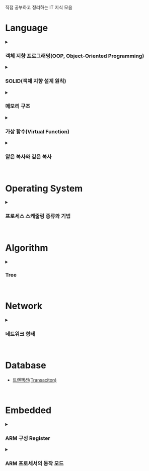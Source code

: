 직접 공부하고 정리하는 IT 지식 모음

# Language

<details>
  <summary><h3>객체 지향 프로그래밍(OOP, Object-Oriented Programming)</h3></summary>
  객체 지향 이란 프로그래밍에서 필요한 데이터를 추상화 시켜 <b>상태와 행위를 가진 객체</b>로 만들고, 객체들 간의 상호작용을 통해 로직을 구성하는 프로그래밍 방법을 말한다.
  <br>
  객체 지향 프로그래밍은 크게 추상화, 캡슐화, 상속, 다형성 4가지의 특징을 가진다.
  <br>

  ### 추상화(Abstraction)
  추상화의 사용 이유는 다른 곳의 코드를 수정할 필요 없이, 추가로 만들 부분만 새로 생성해주면 되는 것이 가장 큰 특징이다.

  #### 추상화의 특징
  - 객체에서 공통된 속성과 행위를 추출하는 것
  - 공통의 속성과 행위를 찾아서 타입을 정의하는 과정
  - 불필요한 정보는 숨기고 중요한 정보만을 표현함으로써 프로그램을 간단하게 만드는 것

  --- 

  ### 캡슐화(Encapsulation)
  캡슐화는 속성과 기능을 정의하는 변수와 메소드를 클래스라는 캡슐에 넣어서 분류하는 것을 말한다.
  <br>
  재활용이 원활하다는 장점이 있으며 캡슐화를 통해 정보은닉(접근 제어자)을 활용할 수 있다.

  #### 캡슐화의 특징
  - 데이터 구조와 데이터 다루는 방법을 결합 시켜 묶는 것(변수와 함수를 하나로 묶는 것을 뜻함)
  - 낮은 결합도를 유지할 수 있도록 설계하는 것

  ---

  ### 상속
  상속은 클래스의 속성과 행위를 하위 클래스에 물려주거나 하위 클래스가 속성과 행위를 물려 받는 것을 말한다.
  
  #### 상속의 특징
  - 코드의 재사용을 증대 시킬 수 있음(같은 기능 재구현 필요 없음)
  - 새로운 클래스가 기존의 클래스의 데이터와 연산을 이용할 수 있음

  #### 상속의 장단점

  |장점|단점|
  |:---|:---|
  |- 재사용으로 인한 코드가 줄어듦<br>- 범용적인 사용 가능<br>- 자료와 메서드의 자유로운 사용 및 추가 가능|- 상위 클래스의 변경이 어려움<br>- 불필요한 클래스가 증가할 수 있음<br>- 상속이 잘못 상용될 수 있음|

  ---

  ### 다형성
  객체 지향 프로그래밍은 하나의 클래스 내부의 같은 이름의 메서드를 여러 개 정의하거나 상위 클래스의 행위를 하위 클래스에서 재정의하여 사용할 수 있기 때문에 다형성이라는 특징을 갖게 된다.
  <br>
  가장 큰 특징으로 오버라이딩과 오버로딩이 있다.

  #### 다향성의 특징
  - 하나의 함수명이 상황에 따라 다른 의미로 해석될 수 있는 것
  - 어떠한 요소에 여러 개의 개념을 넣어 놓은 것
    
</details>

<details>
  <summary><h3>SOLID(객체 지향 설계 원칙)</h3></summary>
  객체 지향적으로 설계하기 위해 5 가지의 원칙이 있으며, 원칙의 앞글자를 따 SOLID 원칙이라고 부른다.

  ### 1. 단일 책임 원칙(SRP, Single Responsibility Principle)
  - 하나의 클래스는 단 하나의 책임만 가져야 함
  - 단일 책임 원칙이 지켜지지 않을 경우 한 책임의 변경에 의해 다른 책임과 관련된 코드에 영향이 갈 수 있음

  ---

  ### 2. 개방-폐쇄 원칙(OCP, Open-Closed Principle)
  - 소프트웨어 요소는 확장에는 열려있으나 변경에는 닫혀 있어야 함
  - 기능을 변경하거나 확장할 수 있으면서 기능을 사용하는 코드는 수정하지 않아야 함

  ---

  ### 3. 리스코프 치환 원칙(LSP, Liskov Substitution Principle)
  - 프로그램 객체는 프로그램의 정확성을 깨뜨리지 않으면서 하위 타입의 인스턴스로 바꿀 수 있어야 함
  - 상위 타입의 객체를 하위 타입의 객체로 치환해도 상위 타입을 사용하는 프로그램은 정상적으로 동작해야 함

  ---

  ### 4. 인터페이스 분리 원칙(ISP, Interface Segregation Principle)
  - 범용 인터페이스 하나보다 클라이언트를 위한 여러 개의 인터페이스로 구성하는 것이 좋음
  - 인터페이스는 인터페이스를 사용하는 클라이언트를 기준으로 분리해야 함
  - 클라이언트가 필요로 하는 인터페이스로 분리함으로써 각 클라이언트가 사용하지 않는 인터페이스에 변경이 있어도 영향을 받지 않도록 만들어야 함

  ---

  ### 5. 의존관계 역전 원칙(DIP, Dependency Inversion Principle)
  - 추상화에 의존해야 하며, 구체화에 의존하면 안됨
  - 고수준 모듈은 저수준 모듈의 구현에 의존해서는 안됨
  - 저수준 모듈은 고수준 모듈에서 정의한 추상화 타입에 의존해야 함
    
</details>

<details>
  <summary><h3>메모리 구조</h3></summary>

  프로그램이 실행되면 프로세스 주소 공간이 메모리에 할당된다.
  <br>
  프로세스 주소 공간에는 TEXT, DATA, BSS, HEAP, STACK 영역으로 이루어져 있다.
  
  <p align="center">
    <img src="https://github.com/JeHeeYu/IT-Knowledge-Collection/assets/87363461/43c721f6-937e-48bc-b60c-c0330d5a7beb" width="230" height="460">
  </p>

  ### TEXT 영역
  Code 영역이라고도 하며, <b>실행할 프로그램의 소스 코드</b>가 들어가는 부분이다.
  <br>
  컴파일 타임에 결정되고 중간에 코드를 변경할 수 없도록 Read-Only로 지정되어 있다.

  ---

  ### DATA 영역
  프로그램의 <b>초기값이 있는</b> 전역 변수, 배열, 정적 변수가 저장되는 영역이다.
  <br>
  즉, 프로그램이 구동되는 동안 항상 접근 가능한 변수가 저장되는 영역이다.
  <br>
  <br>
  프로그램의 시작과 함께 할당되며 프로그램이 종료되면 소멸한다.
  <br>
  실행 도중 변경될 수 있으므로 Read-Write로 지정되어 있다.

  ---

  ### BSS(Block Stated Symbol) 영역
  프로그램의 <b>초기값이 없는</b> 전역 변수, 배열, 정적 변수 등이 저장되는 영역이다.
  <br>
  즉, 초기화된 데이터는 DATA 영역에, 초기화 되지 않은 데이터는 BSS 영역에 저장된다.
  <br>
  <br>
  초기화 되지 않은 변수는 프로그램이 실행할 때 영역만 잡아주면 되지만, 초기화 된 변수는 그 값도 저장하고 있어야 하기 때문이다.

  ---

  ### STACK 영역
  함수의 호출과 관계 있는 블록, 그리고 지역 변수, 매개 변수가 저장되는 영역이다.
  <br>
  함수의 호출과 함께 할당되며, 함수 호출 완료 시 소멸한다.
  <br>
  메모리의 높은 주소에서 낮은 주소 방향으로 할당된다.
  <br>
  <br>
  컴파일 타임에 크기가 결정되기 때문에 무한히 할당할 수 없다.
  <br>
  따라서 재귀 함수가 너무 깊게 호출되거나 함수가 지역 변수를 너무 많이 보유하고 있어 STACK 영역을 초기화 하면 STACK Overflow가 발생한다.

  ---

  ### HEAP 영역
  런타임 중 크기가 결정되는 메모리 영역이다.
  <br>
  사용자에 의해 메모리 공간이 동적으로 할당되고 해제된다.
  <br>
  메모리의 낮은 주소에서 높은 주소의 방향으로 할당된다.
  <br>
  <br>
  HEAP과 STACK 영역은 사실 같은 공간을 할당한다.
  <br>
  HEAP과 STACK은 서로 반대 방향으로 할당되는데, 각 영역이 상대 공간을 침범할 경우 overflow가 발생할 수 있다.

  ---
</details>

<details>
  <summary><h3>가상 함수(Virtual Function)</h3></summary>
  가상 함수란 <b>부모 클래스에서 상속 받을 클래스에서 재정의할 것으로 기대하고 정의해놓은 함수</b>를 말한다.
  <br>
  이러한 가상 함수는 자신을 호출하는 객체의 동적 타입에 따라 실제 호출할 함수가 결정된다.
  <br>
  <br>
  가상 함수는 virtual 키워드를 사용하여 선언한다.
  
  ```
  virtual 함수원형();
  ```

  <br>

  ### 바인딩(Binding)
  C++ 컴파일러는 함수를 호출할 때, 어느 블록에 있는 함수를 호출해야 하고, 해당 함수가 정확한 메모리 위치까지 알아야 한다.
  <br>
  이처럼 함수를 호출하는 코드에서 <b>어느 블록에 있는 함수를 실행하라는 의미</b>로 해석하는 것을 바인딩이라고 한다.
  <br>
  <br>
  대부분 함수를 호출하는 코드는 <b>컴파일 타임에 고정된 메모리 주소로 변환</b>된다.
  <br>
  이것을 정적 바인딩(Static Binding)이라고 한다.
  <br>
  C++에서 가상 함수가 아닌 멤버 함수는 모두 정적 바인딩을 하게 된다.
  <br>
  <br>
  하지만 가상 함수의 호출은 <b>컴파일러가 어떤 함수를 호출해야 하는지 미리 알 수 없다</b>.
  <br>
  왜냐하면, <b>가상 함수는 프로그램이 실행될 때 객체를 결정</b>하므로 컴파일 타임에 해당 객체를 특정할 수 없기 때문이다.
  <br>
  따라서 가상 함수의 경우 런 타임에 올바른 함수가 실행될 수 있도록 해야 한다.
  <br>
  이것을 동적 바인딩(Dynamic Binding) 이라고 한다.

  <br>

  ### 가상 함수 테이블(VTBL, Virtual Function Table)
  C++에서는 가상 함수의 정의와 동작 방식만을 규정하고 있으며, 그에 따른 구현은 컴파일러마다 다르다.
  <br>
  하지만 컴파일러가 가상 함수를 다루는 가장 일반적인 방식은 가상 함수 테이블을 이용하는 것이다.
  <br>
  <br>
  C++ 컴파일러는 각각의 객체마다 가상 함수 테이블을 가리키는 포인터를 저장하기 위한 숨겨진 멤버를 하나 추가한다.
  <br>
  이와 함께 가상 함수를 단 하나라도 가지는 클래스에 대해서 가상 함수 테이블을 작성한다.
  <br>
  이렇게 작성된 가상 함수 테이블에는 해당 클래스의 객체들을 위해 선언된 가상 함수들의 주소가 저장되게 된다.
  <br>
  <br>
  가상 함수를 호출하면, C++ 프로그램은 가상 함수 테이블에 접근하여 자신이 필요한 함수의 주소를 찾아 호출하게 된다.
  <br>
  가상 함수를 사용하면 이처럼 함수의 호출 과정이 복잡해지므로, 메모리와 실행 속도 측면에서 부담을 가지게 된다.
  <br>
  따라서 C++에서 <b>기본 바인딩은 정적 바인딩이며, 필요한 경우에만 가상 함수로 선언하도록</b> 하고 있다.
  > 파생 클래스가 재정의할 가능성이 있는 함수는 모두 가상 함수로 선언하는 편이 좋음

  <br>

  ### 순수 가상 함수(Pure Virtual Function)
  C++에서 가상 함수란 파생 클래스에서 재정의할 것으로 기대하는 멤버 함수를 의미한다.
  <br>
  따라서 가상 함수는 반드시 재정의해야만 하는 함수가 아닌, 재정의가 가능한 함수를 가리킨다.
  <br>
  <br>
  이와 달리 순수 가상 함수는 파생 함수는 파생 클래스에서 반드시 재정의해야 하는 멤버 함수를 의미한다.
  <br>
  이러한 가상 함수는 일반적으로 함수의 동작을 정의하는 본체를 가지고 있지 않다.
  <br>
  따라서 파생 클래스에서 재저으이하지 않으면 사용할 수 없다.
  <br>
  <br>
  아래와 같이 함수만 있고 본체가 없다는 의미로 함수 선언부 끝에 "=0"을 추가한다.

  ```
  virtual 함수 원형=0;
  ```
  
</details>

<details>
  <summary><h3>얕은 복사와 깊은 복사</h3></summary>
  
  ### 얕은 복사(Shallow Copy)
  얕은 복사는 객체가 가진 멤버들의 값을 새로운 객체로 복사하는데 만약 객체가 참조 타입의 멤버를 가지고 있다면 참조 값만 복사가 된다.
  <br>
  즉, 얕은 복사의 경우 동적 할당을 받은 변수의 주소 값을 공유한다.
  <br>
  아래는 얕은 복사의 예제 코드이다.

  ```
  #include <iostream>
  #include <cstring>
  
  using namespace std;
  
  class A
  {
  private:
      char* name;
      int age;
      
  public:
      A(char* myName, int myAge) : age(myAge)
      {
          name = new char[strlen(myName) + 1];
          strcpy(name, myName);
      }
      
      ~A()
      {
          delete []name;
          cout << "소멸자 호출" << endl;
      }
      
      void show() const
      {
          cout << "이름 : " << name << endl;
          cout << "나이 : " << age << endl;
      }
  };
  
  int main()
  {
      A a("홍길동", 20);
      A b = a;
      
      a.show();
      b.show();
  
      return 0;
  }

  // 실행 결과
  이름 : 홍길동
  나이 : 20
  이름 : 홍길동
  나이 : 20
  소멸자 호출
  ```

  A클래스의 객체 a와 b가 있으며, a는 객체 생성 시 초기화를 했다.
  <br>
  반면 b는 a의 디폴트 복사 생성자에 의해 멤버 대 멤버 복사가 일어났다.
  <br>
  즉, 여기서 얕은 복사가 일어났다.
  <br>
  <br>
  근데 객체는 2개이나, 소멸자가 한 번만 호출 되었다.
  <br>
  그 이유는 char* 포인터인 name 때문이다.
  <br>
  멤버 대 멤버 복사이기 때문에 객체 a의 name을 가리키는 주소 값을 b도 같이 할당 받아 두 객체가 같은 문자열을 참조하는 문제가 생긴다.
  <br>
  <br>
  그래서 만약 객체 a가 소멸된다고 가정하면 a의 소멸자 호출이 일어나면서 delete를 해준다.
  <br>
  하지만 b의 소멸자 호출이 일어나면 이미 소멸된 문자열을 대상으로 delete 하기 때문에 문제가 발생한다.
  <br>
  하지만 변수가 힙의 메모리 공간을 참조하지 않는다면 별다른 문제가 생기지 않는다.
  <br>
  <br>
  이처럼 얕은 복사는 간단하지만 멤버 변수에 따른 문제점이 발생하는 것을 고려해야 한다.

  <br>

  ### 깊은 복사(Deep Copy)
  깊은 복사는 전체 복사로 생각할 수 있다.
  <br>
  얕은 복사와 달리 객체가 가진 모든 멤버를 복사하는 것을 말한다.
  <br>
  객체가 참조 타입의 멤버를 포함할 경우 참조 값의 복사가 아닌 참조된 객체 자체가 복사되는 것을 말한다.
  <br>
  <br>
  즉, 깊은 복사는 새로 동적 할당을 받고, 원본의 데이터를 복사한다.
  <br>
  아래는 깊은 복사의 예제 코드이다.

  ```
  #include <iostream>
  #include <cstring>
  
  using namespace std;
  
  class A
  {
  private:
      char* name;
      int age;
      
  public:
      A(char* myName, int myAge) : age(myAge)
      {
          name = new char[strlen(myName) + 1];
          strcpy(name, myName);
      }
      
      A(const A &copy) : age(copy.age)
      {
          name = new char[strlen(copy.name) + 1];
          strcpy(name, copy.name);
      }
      
      ~A()
      {
          delete []name;
          cout << "소멸자 호출" << endl;
      }
      
      void show() const
      {
          cout << "이름 : " << name << endl;
          cout << "나이 : " << age << endl;
      }
  };
  
  int main()
  {
      A a("홍길동", 20);
      A b = a;
      
      a.show();
      b.show();
  
      return 0;
  }

  // 실행 결과
  이름 : 홍길동
  나이 : 20
  이름 : 홍길동
  나이 : 20
  소멸자 호출
  소멸자 호출
  ```
  

  기존의 얕은 복사에서는 소멸자가 한 번만 호출되었다면 여기서는 두 번 호출되었다.
  <br>
  복사 생성자에서 const를 인자로 받는데, 그 이유는 기존의 객체의 멤버 변수 값을 건드리지 않겠다는 의미이다.

  <br>

  ### 복사 생성자(Copy Constructor)
  C++에서 복사 생성자란 자신과 <b>같은 클래스 타입의 다른 객체에 대한 참조를 인수로 전달 받아 그 참조를 가지고 자신을 초기화</b>하는 방법이다.
  <br>
  복사 생성자는 새롭게 생성되는 객체가 원본 객체와 같으면서도, 완전한 독립성을 가지게 해준다.
  <br>
  왜냐하면 복사 생성자를 이용한 대입은 깊은 복사를 통한 값이기 때문이다.
  <br>
  <br>
  복사 생성자는 다음과 같은 상황에서 주로 사용된다.
  - 객체가 함수에 인수로 전달될 때
  - 함수가 객체를 반환 값으로 반환할 때
  - 새로운 객체를 같은 클래스 타입의 기존 객체와 똑같이 초기화할 때
</details>

<br>

# Operating System

<details>
  <summary><h3>프로세스 스케줄링 종류와 기법</h3></summary>

  ## 스케줄링
  스케줄링이란 프로세스가 생성되어 실행될 때 필요한 시스템의 여러 자원을 해당 프로세스에게 할당하는 작업을 말한다.
  <br>
  대기 시간은 최소화하고 최대한 공평하게 처리하는 것을 목적으로 둔다.

  <br>

  ### 스케줄링의 종류
  스케줄링의 종류로 크게 2가지가 있다.
  - 선점(Preemptive) 스케줄링
  - 비선점(Non-Preemptive) 스케줄링

  <br>

  ## 선점 스케줄링
  - 하나의 프로세스가 CPU를 차지하고 있을 때, 우선순위가 높은 다른 프로세스가 현재 프로세스를 중단시키고 CPU를 점유하는 스케줄링 방식
  - 비교적 응답이 빠른 장점이 있음
  - 처리 시간을 예측하기 힘들고 높은 우선순위 프로세스들이 계속 들어오는 경우 오버헤드가 발생할 수 있음

  <br>

  ### 라운드 로빈(Round Robin)
  - 프로세스마다 같은 크기의 CPU 시간을 할당(시간 할당량 / Time Slice / Quantum) - 보통 10 ~ 100ms 정도의 시간
  - 프로세스가 할당된 시간 내에 처리되지 않으면 준비 큐 리스트의 가장 뒤로 보내지고, CPU는 대기 중인 다음 프로세스로 넘어감
  - 균등한 CPU 점유 시간을 보장하며, 시분할 시스템에 사용

  <br>

  ### SRT(Shortest Remaning Time First)
  - 가장 짧은 시간이 소요되는 프로세스를 먼저 수행
  - 남은 시간이 더 짧다고 판단되는 프로세스가 준비 큐에 생기면 언제라도 프로세스가 점령됨

  <br>

  ### 다단계 큐(Multi Level Queue)
  - 작업들을 여러 종류 그룹으로 분할하고 여러 개의 큐를 이용하여 상위 단계 작업이 선점
  - 각 큐는 자신만의 독자적인 스케줄을 가짐

  <br>

  ### 다단계 피드백 큐(Multi Level Feedback Queue)
  - 입출력 위주와 CPU 위주인 프로레스의 특성에 따라 큐마다 서로 다른 CPU 시간 할당량 부여
  - FCFS와 라운드 로빈 기법 혼합
  - 새로운 프로세스는 높은 우선순위를 가지지만, 프로세스의 실행 시간이 길어질 수록 점점 낮은 우선순위 큐로 이동하며, 마지막 단계에서 FCFS 방식 적용
  - 유연성이 뛰어나며, Turnadround 시간과 Response Time에 최적화

  <br>

  ## 비선점 스케줄링
  - 이미 할당된 CPU를 다른 프로세스가 강제로 빼앗아 사용할 수 없는 스케줄링 기법
  - 프로세스가 CPU를 할당 받으면 해당 프로세스가 완료될 때까지 CPU를 사용하지 않음

  <br>

  ### 우선순위(Priority)
  - 각 프로세스 별로 우선순위가 주어지고, 우선순위에 따라 CPU 할당
  - 우선순위가 같을 경우 FCFS 적용
  - 설정, 자원 상황 등에 따른 우선순위를 선정해 주요(긴급) 프로세스에 대한 우선순위 처리 가능

  <br>

  ### 기한부(Deadline)
  - 작업들이 명시된 기간이나 기한 내에 완료되도록 계획

  <br>

  ### FCFS(First Come First Serve Scheduling) 스케줄링
  - CPU를 먼저 요청한 프로세스가 먼저 CPU를 배정 받는 스케줄링 기법
  - 프로세스가 대기 큐에 도착한 순서에 따라 CPU 할당

  <br>

  ### SJF(Shortest Job First)
  - 프로세스가 도착하는 시점에 따라 그 당시 작은 서비스 기간을 갖는 프로세스가 종료 시 까지 선점
  - 준비 큐 작업 중 가장 짧은 작업부터 수행하므로 평균 대기시간 최소화
  - CPU 요구 시간이 긴 작업과 짧은 작업 간의 불평등이 심하여, CPU 요구 시간이 긴 프로세스는 기아 현상 발생

  <br>

  ### HRN(Highest Response Ratio Next)
  - 대기 중인 프로세스 중 현재 응답 비율(Response Ratio)이 가장 높은 것을 선택
  - (Response Ratio = (대기 시간 + 서비스 시간) / 서비스 시간)
  - 대기 시간이 긴 프로세스일 경우 우선순위가 높아짐
  - 긴 작업과 짧은 작업 간의 지나친 불평등 해소 가능
  
</details>


<br>

# Algorithm

<details>
  <summary><h3>Tree</h3></summary>

  ## Tree란?
  Tree는 **계층구조**를 가진 데이터 구조로, 부모-자식 개념을 가지는 **비선형 개념**의 Graph 자료구조의 일종이다.
  <br>
  트리 구조를 그림으로 나타낼 때는 실제 나무와는 반대로 뿌리가 맨 위에 나타내는 상하 반전된 형태로 표현한다.
  <br>
  <br>
  트리는 하나의 루트 노드(Root Node)를 가지며, 이 노드는 트리의 가장 맨 위에 존재한다.
  <br>
  루트 노드는 1개 이상의 자식 노드를 가지게 된다.
  <br>
  <img src="https://github.com/JeHeeYu/IT-Knowledge-Collection/assets/87363461/2f6016d3-2aad-4226-811e-382a99498ff5" width="700" height="300">
  <br>
  <br>
  ## Tree 특징
  - 계층 구조를 가지는 **계층 모델**
  - DAG(Directed Acyclic Graphs, 방향성이 없는 비순환 그래프) 의 한 종류로, Loop, Circuit이 없음, 즉 **사이클이 없음**
  - 노드가 N개인 트리는 **항상 N-1 개의 간선을 가짐**
  - 루트에서 어떤 노드로 가는 경로는 유일함
  - 임의의 노드 간 경로는 유일함, 즉 두 개의 정점 사이에 반드시 1개의 경로만을 가짐
  <br>
  
  
  ## Tree 용어
  - **루트 노드(Root Node)** : 부모가 없는 노드로 트리는 하나의 루트 노드만을 보유함
  - **단말 노드(Leaf Node)** : 자식이 없는 노드로 ‘말단 노드’ 또는 ‘잎 노드’라고도 함
  - **내부 노드(Internal Node)** : 단말 노드가 아닌 노드
  - **간선(Edge)** : 노드를 연결하는 선(Link, Branch 라고도 함)
  - **형제(Sibling)** : 같은 부모를 가지는 노드(형제 노드라고도 함)
  - **노드의 크기(Size)** : 자신을 포함한 모든 자식 노드의 개수
  - **노드의 깊이(Depth)** : 루트에서 어떤 노드에 도달하기 위해 거쳐야 하는 간선의 수
  - **노드의 레벨(Level)** : 트리의 특정 깊이를 가지는 노드의 집합
  - **노드의 차수(Degree)** : 하위 트리 개수 / 간선 수 (Degree) = 각 노드가 지닌 가지의 수
  - **트리의 차수(Degree of Tree)** : 트리의 최대 차수
  - **트리의 높이(Height)** : 루트 노드에서 가장 깊숙히(맨 아래) 있는 노드의 깊이

  <br>

  ## 트리 순회(Traversal) 방법
  트리의 순회 방법으로 전위(Prorder) 순회, 중위(Inorder) 순회, 후위(Postorder) 순회가 있다.

  ### 전위 순회(Preorder)
  전위 순회는 노드를 먼저 방문하고 그 다음 현재 노드의 왼쪽 하위 노드를, 마지막으로 하위 노드를 재귀적으로 방문하는 방법을 말한다.
  ```
  void preOrderTraversal(TreeNode node) {
      if(node != null) {
          visit(node);
          preOrderTraversal(node.left);
          preOrderTraversal(node.right);
    }
  }

  ```
  <p align="center">
    <img src="https://github.com/JeHeeYu/IT-Knowledge-Collection/assets/87363461/e5f6a5b8-fb70-4704-a0f1-9e651e5999c0" width="400" height="200">
  </p>
  <br>

  ### 중위 순회(Inorder)
  중위 순회는 왼쪽 노드를 먼저 방문하고, 그 다음 현재 노드, 마지막으로 오른쪽 노드를 방문하는 방법을 말한다.
  ```
  void inOrderTraversal(TreeNode node) {
      if(node != null) {
          inOrderTraversal(node.left);
          visit(node);
          inOrderTraversal(node.right);
      }
  }
  ```
  <p align="center">
    <img src="https://github.com/JeHeeYu/IT-Knowledge-Collection/assets/87363461/52e88a8d-0c20-456f-811c-ecea1e28c442" width="400" height="200">
  </p>
  <br>

  ### 후위 순회(Postorder)
  후위 순회는 두 자식 노드를 먼저 방문한 후 현재 노드를 방문하는 방법을 말한다.
  ```
  void postOrderTraversal(TreeNode node) {
      if(node != null) {
          postOrderTraversal(node.left);
          postOrderTraversal(node.right);
          visit(node);
      }
  }
  ```

  <p align="center">
    <img src="https://github.com/JeHeeYu/IT-Knowledge-Collection/assets/87363461/69a85296-da18-4671-9dc0-28c1f7ed88c3" width="400" height="200">
  </p>
  <br>
  
</details>

<br>

# Network

<details>
  <summary><h3>네트워크 형태</h3></summary>  

  ## 근거리 영역 네트워크(LAN, Local Area Network)
  근거리 영역 네트워크는 건물안의 범위나 특정 지역에서 사용하는 네트워크를 말한다.
  <br>
  유선 케이블, 적외선 링크, 무선 송수신기 등을 이용한다.
  <br>
  한 건물 또는 인접한 건물군 내에 있는 네트워크는 하나의 LAN으로 간주된다.

  <br>

  <p align="center">
    <img src="https://github.com/JeHeeYu/IT-Knowledge-Collection/assets/87363461/d4c5b907-6f70-4b75-b384-5fde9686db7b" width="800" height="400">
  </p>

  <br>

  ### LAN의 특징
  - 단일 기관의 소유 또는 제한된 지역 내의 통신
  - 광대역 전송 매체의 사용으로 고속 통신 가능
  - 공유 매체를 사용하므로 경로 선택 없이 매체에 연결된 모든 장치로 데이터 전송 가능
  - 오류 발생률이 낮으며 네트워크에 포함된 자원 공유 가능
  - 네트워크의 확장 또는 재배치 용이
  - 망의 구성 형태에 따라 성(스타)형, 버스형, 링형, 계층(트리)형으로 분류
  - 전송 매체로 꼬임선, 동축 케이블, 광섬유 케이블 등을 이용

  <br>

  ### LAN의 장단점
  **장점**
  - 통신 선로가 가장 짧아 제어가 간단하며 관리 및 확장이 용이함
  - 통신망 신뢰도가 높음
  - 상대적으로 낮은 비용이 드는 매체로 높은 대역폭 이용 가능
  - 게이트웨이, 브리지, 라우터 등의 네트워크 장비를 이용하여 다른 네트워크와 연동 가능
  - 다양한 응용을 수용할 수 있으며 많은 수의 단말 장치 연결 가능
  - 네트워크 관리 용이

  **단점**
  - 네트워크 중앙에 병목현상 가능성이 있음
  - 짧은 거리에서의 통신망을 지원하므로, 거리를 확장하기 위해 리피터, 허브, 브리지와 같은 네트워크 장비가 필요함

  <br>

## 광역 네트워크(WAN, Wide Area Network)
  광역 네트워크는 2개 이상의 LAN을 넓은 지역에 걸쳐 연결한 것을 말한다.
  <br>
  원거리에 있는 네트워크의 경우 라우터나 스위치에 묶을 수 없는 한계가 존재하기 때문에 이런 경우 네트워크 간의 연결을 위해 WAN을 사용한다.
  <br>
  <br>
  또한 LAN에 포함되지 않은 원격의 컴퓨터들도 WAN을 이용하여 서로 통신할 수 있다.
  <br>
  <br>
  WAN은 ISP(인터넷 서비스 제공자)가 제공하는 서비스를 사용하여 구축된 네트워크이다.
  <br>

  <p align="center">
    <img src="https://github.com/JeHeeYu/IT-Knowledge-Collection/assets/87363461/7a097d26-d527-47dd-b4bf-0cd624610ac5" width="800" height="400">
  </p>

  <br>

  ### WAN의 특징
  - 지역성 제한이 없음
  - 여러 LAN과 상호 작용함
  - LAN보다 복잡하고 어려움
  - 기술적 비용이 많이 발생함

  <br>

  ### WAN의 장단점
  **장점**
  - 넓은 범위이기 때문에 어디에서나 사용할 수 있는 유연성
  - 필요에 따라 새로운 위치나 지점을 추가하거나 기존 네트워크를 확장이 비교적 간단함
  - 긴 거리 통신을 지원함
    
  **단점**
  - LAN에 비해 거리가 길기 때문에 신호가 약해지거나 오류가 발생할 확률이 있음
  - 거리가 멀어지는 만큼 LAN에 비해 속도가 느림
  - 대역폭이 제한적이므로 대용량 데이터의 전송에 어려움이 있음
  - WAN을 설정하고 유지하는데 높은 비용이 발생함

  <br>

  ## 도시권 통신망(MAN, Metropolitan Area Network)
  도시권 통신망은 큰 도시 또는 캠퍼스에 퍼져 있는 네트워크이다.
  <br>
  MAN은 LAN보다 큰 규모를 가지지만 WAN보다는 작은 중간 크기 규모의 네트워크이다.
  <br>
  <br>
  대표적인 예로 DSL 전화망, 케이블 TV 네트워크를 통한 인터넷 서비스 제공이 있다.

  <br>

  <p align="center">
    <img src="https://github.com/JeHeeYu/IT-Knowledge-Collection/assets/87363461/7ad83b92-5b03-47d2-a7f3-e0ffe1045133" width="400" height="200">
  </p>

  <br>

  ### MAN의 특징
  - LAN에 비해 넓은 지리적 범위를 가지며, 일반적으로 도시 또는 국가의 한 지역을 커버함
  - MAN은 고속 데이터 전송을 지원하므로 여러 지점 간 빠른 데이터 공유 가능
  - MAN은 고성능 네트워크 요구 사항을 충족시키기 위해 설계되며 신속한 데이터 액세스를 지원함
  - 가상 LAN(VLAN)을 사용하여 여러 위치 간의 논리적인 분리를 가능하게 하여 보안 및 트래픽 관리 강화 가능

  <br>

  ### MAN의 장단점
  **장점**
  - 고속 데이터 전송을 지원하므로 근거리 지점 간 빠른 데이터 공유 가능
  - WAN에 비해 근거리 지역이므로 집중적인 서비스 제공 가능
  - 중요한 비즈니스 및 정부 기관과 같은 기관에서 사용되므로 높은 신뢰성
  - 지리적으로 제한된 네트워크이므로 관리가 상대적으로 간단함

  **단점**
  - WAN에 비해 작은 영역이므로 국가 간의 연결을 제공하지 못함
  - 고성능의 네트워크에 장비 및 라우팅 인프라를 구축할 때 높은 비용이 발생할 수 있음
  - 도시 또는 지역 내의 새로운 지점을 추가하거나 확장하는 것이 어려움
  - 특정 도시나 근거리에 적합하므로 원격 지역이나 농촌 지역에는 적합하지 않음

  <br>

  ## 인트라넷(Intranet)
  인트라넷은 기업이나 조직 내부에서 사용하는 전용 네트워크를 말한다.
  <br>
  인터넷과 유사한 기술을 사용하지만 내부 사용자만을 위한 목적으로 구축되는 특수한 형태의 네트워크이다.
  <br>
  <br>
  인트라넷을 이용하면 조직 내에서 관리되는 문서, 메신저, 게시판 등을 공개되지 않는 웹 페이지에서 처리할 수 있다.

  <br>

  <p align="center">
    <img src="https://github.com/JeHeeYu/IT-Knowledge-Collection/assets/87363461/bbb6d602-6be2-4dbf-9c74-cc2d40253bac" width="400" height="200">
  </p>

  <br>

  ### 인트라넷의 특징
  - 조직 내부에서만 사용되는 전용 네트워크
  - 민감한 정보와 데이터 보호
  - 외부 액세스가 제한되며 내부에서만 접속 가능
  - 조직의 크기 및 요구 사항에 따라 확장 용이


<br>

  ### 인트라넷의 장단점
  **장점**
  - 중요한 정보와 데이터를 보호하고 있어 보안에 강함
  - 조직 내에서 효율적인 의사 소통과 협업 촉진
  - 문서, 데이터 및 애플리케이션 공유로 업무 효율성 향상 가능
  - 종이 문서 및 물리적 자료 사용을 줄이고 디지털 프로세스로 비용 절감 가능

  **단점**
  - 외부 액세스가 제한되므로 원격 근무 협업 불가
  - 인트라넷 구축 및 유지 관리 초기 비용이 발생
  - 사용자의 권한, 보안 정책 등을 관리하기 위핸 복잡성 증가
  
  
</details>


  

<br>

# Database

- [트랜잭션(Transaciton)](https://github.com/JeHeeYu/IT-Knowledge-Collection/blob/main/Database/%ED%8A%B8%EB%9E%9C%EC%9E%AD%EC%85%98(Transaction)/README.md)

<br>

# Embedded

<details>
  <summary><h3>ARM 구성 Register</h3></summary>
  ARM 프로세서는 32비트 길이의 레지스터를 총 40개 가지고 있다.
  <br>
  <br>
  데이터 연산 시 사용하는 <b>범용 레지스터(General Purpose Register) 32개</b>,
  <br>
  프로세서의 동작 상태를 나타낼 때 사용하는 <b>상태 레지스터(Status Register) 7개</b>,
  <br>
  프로그램을 제어할 때 사용하는 <b>프로그램 카운터(PC, Program Counter) 1개</b>로 구성되어 있다.
  
  <br>

  ### 범용 레지스터(General Purpose Register)
  범용 레지스터는 <b>데이터 처리 또는 데이터 전송</b> 등 다양한 목적으로 사용된다.
  <br>
  32개의 범용 레지스터는 8가지의 ARM 동작 모드에서 공유하여 사용하는 레지스터와 각 동작 모드별로 할당된 레지스터가 있다.
  <br>
  각 동작 모드별로 할당되는 레지스터는 서로 다른 동작 모드에서는 사용할 수 없다.

  ---

  ### 프로그램 카운터 레지스터(Program Counter Register)
  프로그램 카운터란 프로그램을 읽어올 메모리 위치를 나타낸다.
  <br>
  즉, <b>다음 실행될 명령어 주소를 가지고 있는 레지스터이다.</b>
  <br>
  <br>
  ARM 상태에서는 [31:2]에 읽어올 명령어의 어드레스를 저장하면 비트[1:0]은 0으로 채워지고,
  <br>
  Thumb 상태에서는 [31:1]에 어드레스를 저장하고 비트[0]은 0으로 채워진다.
  <br>
  <br>
  1개만 존재하는 프로그램 카운터 레지스터는 모든 동작 모드에서 공유하여 사용된다.

  ---

  ### 상태 레지스터(Status Register)
  상태 레지스터는 프로세서의 동작 상태를 나타내는 레지스터로, 6개의 SPSR, 1개의 CPSR 총 7개의 레지스터로 구성된다.

  <br>

  ### SPSR(Saved Program Status Register)
  SPSR은 이전 동작 모드의 CPSR을 복사해 보관하는 레지스터이다.
  <br>
  즉, CPSR과 표현되는 정보가 동일하다.
  <br>
  <br>
  ARM 모드에서 유저 모드, 시스템 모드 2가지를 제외한 나머지 모드에서는 예외 처리에 의해 모드 전환이 이루어 지는데, 모드 전환이 이루어지는 이 때 이전 동작 모드의 CPSR을 복사해 SPSR이 보관한다.
  <br>
  <br>
  SPSR은 유저 모드, 시스템 모드를 제외하고 각각 개의 동작 모드에서 1개씩 할당되어 사용된다.

  ---

  ### CPSR(Current Program Status Register)
  CPSR은 <b>현재 동작 중인 프로세서의 상태를 나타내고 있는</b> 레지스터이다.
  <br>
  프로세서의 상태란 프로세스의 동작 모드(8가지), 수행되는 명령어의 종류(ARM, Thumb)를 나타낸다.
  <br>
  <br>
  추가로 연산 결과가 0 또는 캐리(Carry)가 발생했는지, 오버플로우(Overflow)가 발생했는지에 대한 정보도 가지고 있다.
  <br>
  이 레지스터를 이용하여 인터럽트 돚악 모드인 IRQ 또는 FIQ를 켜거나 끌 수 있다.
  <br>
  <br>
  ARM의 8가지 동작 모드에서 모듀 공유해서 사용한다.

  ---

  <br>

  ### ARM 명령어 상태의 동작 모드 레지스터
  ARM 프로세서는 각각의 동작 모드에서 사용할 수 있는 <b>범용 레지스터가 PC까지 포함 총 16개로 구성</b>되어 있다.
  <br>
  각각의 범용 레지스터는 <b>R0부터 R15까지 이름이 부여</b>되어 있으며, R15는 PC의 사용 용도에 따라 R15 또는 PC로 사용되기도 한다.
  <br>
  <br>
  PC는 일반 범용 레지스터와 동일하게 각종 데이터 처리나 데이터 전송에도 자유롭게 사용될 수 있다.
  <br>
  PC를 포함한 대부분의 레지스터는 모든 동작 모드에서 공유된다.
  <br>
  다른 일부 레지스터들은 동작 모드별로 사용한다.
  <br>
  <br>
  별도로 할당된 레지스터는 대부분 특수한 목적으로 사용되는데, 이 레지스터는 R13과 R14가 있다.

  <br>

  #### 스택 포인터(Stack Pointer) - R13 or SP
  범용 레지스터 중 R13은 R13 또는 스택포인터로 사용될 수 있는 레지스터이다.
  <br>
  스택 포인터는 프로그램에서 사용하는 메모리 중 TOP 위치를 저장한다.

  <br>

  #### 링크 레지스터(Rink Register) - R14 or LR
  범용 레지스터 중 R14는 R14 또는 링크 레지스터로 사용될 수 있는 레지스터이다.
  <br>
  링크 레지스터는 서브 루틴 함수에서 되돌아갈 주소를 저장하거나 예외 처리 후 돌아갈 주소를 저장하는 레지스터이다.

  <p align="center">
    <img src="https://github.com/JeHeeYu/IT-Knowledge-Collection/assets/87363461/c46894f3-342f-4d94-84d5-ea10fea0e9f3" width="380" height="360">
  </p>

  표에서 색이 파란색으로 표시된 레지스터 R13, R14, SPSR은 각각 모드에 따라 별도로 할당되어 사용됨을 뜻한다.
  <br>
  흰색으로 표시된 레지스터 R0 ~ R12, R15(PC), CPSR은 모든 동작 모드에서 공유하여 사용하는 것을 뜻한다.
  <br>
  <br>
  다른 동작 모드와는 다르게 RIQ 모드에서는 R8 ~ R12까지도 별도로 할당된 레지스터를 사용한다.
  <br>
  <br>
  여기서 별도로 할당된 레지스터라는 뜻은 그 레지스터 안에 들어있는 값을 읽을 때, 해당 모드에서만그 값을 확인할 수 있는 것을 말한다.
  
</details>

<details>

  <summary><h3>ARM 프로세서의 동작 모드</h3></summary> 

  ARM 프로세서의 동작 모드는 프로세스가 어떤 권한을 가지고 어떤 종류의 작업을 처리하는지 나타낸다.
  <br>
  ARM에서 제공하는 모드는 총 8가지의 모드가 있다.
  <br>
  <br>
  유저 모드와 시스템 모드는 프로그래밍을 통해 변경이 가능하고, 나머지 모드는 외부의 요청 또는 오류에 의해 이루어진다.
  <br>
  <br>
  ARM에는 상태 레지스터(Status Register)가 있는데, 이 레지스터에 값을 수정하여 각각의 동작 모드를 설정할 수 있다.

  <br>
  
  ### 유저(User) 모드
  유저 모드는 ARM이 User Task, Application 등을 수행할 때의 동작 모드이다.
  <br>
  유저 모드는 다른 모드들과 다르게 유일한 비특권(Un-Privilleged) 모드이다.
  > 특권 모드란 프로세서의 동작을 위한 모드로, 프로세서의 모든 메모리 접근 및 명령이 가능한 모드를 말함
  <br>
  즉, 일반 사용자의 모드를 나타내고, 메모리, I/O 장치 등과 같은 시스템 자원 사용에 제한을 두고, 사용자의 실수를 미연에 방지하는 목적으로 활용할 수 있다.

  ---

  ### 시스템(System) 모드
  시스템 모드는 유저 모드와 동일한 용도로 사용된다.
  유저 모드의 특별한 모드 느낌이다.
  <br>
  <br>
  유저 모드와 다른 점은 ARM 프로세서 내부의 CPSR을 완전히 읽고 쓸 수 있으며, 특권 모드이다.
  > CPSR(Current Program Status Register)는 ARM 프로세서의 세부 상태를 저장하는 용도로 사용됨

  ---

  ### IRQ(Interrupt ReQuest) 모드
  IRQ 모드는 ARM에서 사용하는 일반적인 인터럽트를 처리하는 모드이다.
  <br>
  외부 장치에서 요청되는 IRQ의 발생에 의해 ARM 프로세서는 IRQ 모드로 전환 후 인터럽트 작업을 처리한다.
  
  ---
  
  ### FIQ(Fast Interrupt reQuest) 모드
  FIQ 모드는 IRQ와 같이 인터럽트를 처리하는 모드인데, 인터럽트 중에서 빠르게(Fast) 인터럽트를 처리하는 모드를 말한다.
  <br>
  외부 장치에서 요청되는 FIQ의 발생에 의해 ARM 프로세서는 FIQ 모드로 전환 후 인터럽트 작업을 처리한다.
  <br>
  <br>
  빠른 처리를 위해 Exception Vector 에서도 최하단에 존재하고 별도의 레지스터를 보유한다.
  
  ---
  
  ### SVC(Supervisor) 모드
  SVC 모드는 시스템 자원 대부분을 자유롭게 관리할 수 있는 모드이다.
  <br>
  커널이나 디바이스 드라이버를 처리할 때 사용(System Call)하는 모드이기도 하다.
  <br>
  <br>
  외부에서 Reset 신호 또는 SWI(SoftWare Interface) 신호가 발생하면 SVC 모드로 전환된다.

  ---

  ### Abort 모드
  Abort 모드는 메모리에서 명령을 읽을 경우 또는 데이터를 읽거나 쓸 때 오류가 발생하면 전환되는 모드이다.
  <br>
  ARM 프로세서는 Abort 모드로 전환하여 메모리 오류를 처리한다.
  <br>
  <br>
  발생하는 오류는 MMU, MPU 또는 외부의 메모리 제어기에서 구동되는 Abort 신호에 의해서 발생된다.

  ---

  ### Undefined 모드
  Undefined 모드는 ARM 내부에서 명령어를 읽어 실행하고자 할 때 읽어온 명령이 디코더에 정의되어 있지 않은 명령어인 경우 발생되는 오류를 처리하기 위한 동작 모드이다.

  ---

  ### 모니터(Monitor) Mode
  모니터 모드는 ARM 프로세서 중 트러스트존(Trust Zone)을 지원하는 프로세서는 보호(Security) 영역과 비보호(Non-Security) 영역으로 공간을 구분해주는 기능을 제공하기 때문에 데이터와 프로그램을 적절하게 관리할 수 있다.
  <br>
  <br>
  모니터 모드는 보호 영역과 비보호 영역 사이의 모드 변경을 처리하기 위한 모드이다.
  <br>
  모니터 모드는 초기 ARM 버전에서는 없었던 모드로, 비교적 최근에 생긴 모드이다.
  <br>
  그래서 이전 ARM 모드는 총 7가지 였다.


</details>

